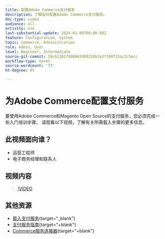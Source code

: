 ```yaml
---
title: 配置Adobe Commerce支付服务
description: 了解如何配置Adobe Commerce支付服务。
doc-type: video
audience: all
activity: use
last-substantial-update: 2024-01-09T00:00:00Z
feature: Configuration, System
topic: Commerce, Administration
role: Admin, User
level: Beginner, Intermediate
source-git-commit: 39cb1301f098683d09220b2e3f190f25ac2c5ecc
workflow-type: tm+mt
source-wordcount: '77'
ht-degree: 0%

---
```


# 为Adobe Commerce配置支付服务

要使用Adobe Commerce和Magento Open Source的支付服务，您必须完成一些入门培训步骤。 请观看以下视频，了解有关所需载入步骤的更多信息。

## 此视频面向谁？

- 运营工程师
- 电子商务经理和联系人

## 视频内容

>[!VIDEO](https://video.tv.adobe.com/v/3425958?learn=on)

## 其他资源

- [载入支付服务](https://experienceleague.adobe.com/docs/commerce-merchant-services/payment-services/get-started/onboard.html){target="_blank"}
- [支付服务指南](https://experienceleague.adobe.com/docs/commerce-merchant-services/payment-services/guide-overview.html){target="+blank"}
- [Commerce服务连接器](https://experienceleague.adobe.com/docs/commerce-merchant-services/user-guides/integration-services/saas.html){target="+blank"}
